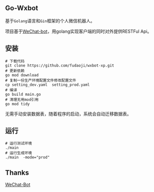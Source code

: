 ## Go-Wxbot

基于`Golang`语言和`Gin`框架的个人微信机器人。

项目基于<a href="https://github.com/cixingguangming55555/wechat-bot" target="_blank">WeChat-bot</a>，用golang实现客户端的同时对外提供RESTFul Api。

## 安装

```shell
# 下载代码
git clone https://github.com/fudaoji/wxbot-xp.git
# 更新依赖
go mod download
# 复制一份生产环境配置文件修改配置文件
cp setting_dev.yaml  setting_prod.yaml
# 编译
go build main.go
# 清理无用mod引用
go mod tidy
```
无需手动安装数据表，随着程序的启动，系统会自动迁移数据表。
## 运行

```shell
# 运行测试环境
./main
# 运行生成环境
./main  -mode="prod"
```

## Thanks

<a href="https://github.com/cixingguangming55555/wechat-bot" target="_blank">WeChat-Bot</a>
